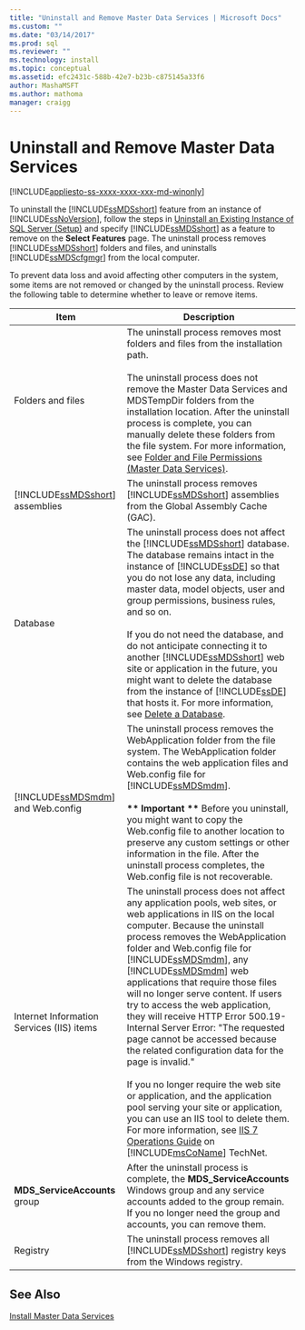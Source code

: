 ```yaml
---
title: "Uninstall and Remove Master Data Services | Microsoft Docs"
ms.custom: ""
ms.date: "03/14/2017"
ms.prod: sql
ms.reviewer: ""
ms.technology: install
ms.topic: conceptual
ms.assetid: efc2431c-588b-42e7-b23b-c875145a33f6
author: MashaMSFT
ms.author: mathoma
manager: craigg
---
```

# Uninstall and Remove Master Data Services
[!INCLUDE[appliesto-ss-xxxx-xxxx-xxx-md-winonly](../../includes/appliesto-ss-xxxx-xxxx-xxx-md-winonly.md)]

  To uninstall the [!INCLUDE[ssMDSshort](../../includes/ssmdsshort-md.md)] feature from an instance of [!INCLUDE[ssNoVersion](../../includes/ssnoversion-md.md)], follow the steps in [Uninstall an Existing Instance of SQL Server &#40;Setup&#41;](../../sql-server/install/uninstall-an-existing-instance-of-sql-server-setup.md) and specify [!INCLUDE[ssMDSshort](../../includes/ssmdsshort-md.md)] as a feature to remove on the **Select Features** page. The uninstall process removes [!INCLUDE[ssMDSshort](../../includes/ssmdsshort-md.md)] folders and files, and uninstalls [!INCLUDE[ssMDScfgmgr](../../includes/ssmdscfgmgr-md.md)] from the local computer.  
  
 To prevent data loss and avoid affecting other computers in the system, some items are not removed or changed by the uninstall process. Review the following table to determine whether to leave or remove items.  
  
|Item|Description|  
|----------|-----------------|  
|Folders and files|The uninstall process removes most folders and files from the installation path.<br /><br /> The uninstall process does not remove the Master Data Services and MDSTempDir folders from the installation location. After the uninstall process is complete, you can manually delete these folders from the file system. For more information, see [Folder and File Permissions &#40;Master Data Services&#41;](../../master-data-services/folder-and-file-permissions-master-data-services.md).|  
|[!INCLUDE[ssMDSshort](../../includes/ssmdsshort-md.md)] assemblies|The uninstall process removes [!INCLUDE[ssMDSshort](../../includes/ssmdsshort-md.md)] assemblies from the Global Assembly Cache (GAC).|  
|Database|The uninstall process does not affect the [!INCLUDE[ssMDSshort](../../includes/ssmdsshort-md.md)] database. The database remains intact in the instance of [!INCLUDE[ssDE](../../includes/ssde-md.md)] so that you do not lose any data, including master data, model objects, user and group permissions, business rules, and so on.<br /><br /> If you do not need the database, and do not anticipate connecting it to another [!INCLUDE[ssMDSshort](../../includes/ssmdsshort-md.md)] web site or application in the future, you might want to delete the database from the instance of [!INCLUDE[ssDE](../../includes/ssde-md.md)] that hosts it. For more information, see [Delete a Database](../../relational-databases/databases/delete-a-database.md).|  
|[!INCLUDE[ssMDSmdm](../../includes/ssmdsmdm-md.md)] and Web.config|The uninstall process removes the WebApplication folder from the file system. The WebApplication folder contains the web application files and Web.config file for [!INCLUDE[ssMDSmdm](../../includes/ssmdsmdm-md.md)].<br /><br /> **\*\* Important \*\*** Before you uninstall, you might want to copy the Web.config file to another location to preserve any custom settings or other information in the file. After the uninstall process completes, the Web.config file is not recoverable.|  
|Internet Information Services (IIS) items|The uninstall process does not affect any application pools, web sites, or web applications in IIS on the local computer. Because the uninstall process removes the WebApplication folder and Web.config file for [!INCLUDE[ssMDSmdm](../../includes/ssmdsmdm-md.md)], any [!INCLUDE[ssMDSmdm](../../includes/ssmdsmdm-md.md)] web applications that require those files will no longer serve content. If users try to access the web application, they will receive HTTP Error 500.19-Internal Server Error: "The requested page cannot be accessed because the related configuration data for the page is invalid."<br /><br /> If you no longer require the web site or application, and the application pool serving your site or application, you can use an IIS tool to delete them. For more information, see [IIS 7 Operations Guide](https://go.microsoft.com/fwlink/?LinkId=184885) on [!INCLUDE[msCoName](../../includes/msconame-md.md)] TechNet.|  
|**MDS_ServiceAccounts** group|After the uninstall process is complete, the **MDS_ServiceAccounts** Windows group and any service accounts added to the group remain. If you no longer need the group and accounts, you can remove them.|  
|Registry|The uninstall process removes all [!INCLUDE[ssMDSshort](../../includes/ssmdsshort-md.md)] registry keys from the Windows registry.|  
  
## See Also  
 [Install Master Data Services](../../master-data-services/install-windows/install-master-data-services.md)  
  
  
